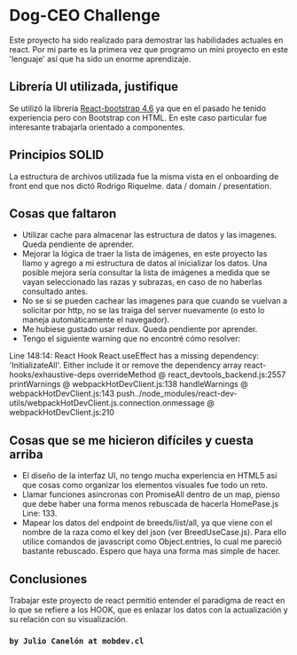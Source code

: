# Dog-CEO Challenge

Este proyecto ha sido realizado para demostrar las habilidades actuales en react. Por mi parte es la primera vez que programo un mini proyecto en este 'lenguaje' así que ha sido un enorme aprendizaje.

## Librería UI utilizada, justifique

Se utilizó la librería [React-bootstrap 4.6](https://react-bootstrap.netlify.app/) ya que en el pasado he tenido experiencia pero con Bootstrap con HTML. En este caso particular fue interesante trabajarla orientado a componentes.

## Principios SOLID

La estructura de archivos utilizada fue la misma vista en el onboarding de front end que nos dictó Rodrigo Riquelme. data / domain / presentation.

## Cosas que faltaron

- Utilizar cache para almacenar las estructura de datos y las imagenes. Queda pendiente de aprender.
- Mejorar la lógica de traer la lista de imágenes, en este proyecto las llamo y agrego a mi estructura de datos al inicializar los datos. Una posible mejora sería consultar la lista de imágenes a medida que se vayan seleccionado las razas y subrazas, en caso de no haberlas consultado antes.
- No se si se pueden cachear las imagenes para que cuando se vuelvan a solicitar por http, no se las traiga del server nuevamente (o esto lo maneja automáticamente el navegador).
- Me hubiese gustado usar redux. Queda pendiente por aprender.
- Tengo el siguiente warning que no encontré cómo resolver:

Line 148:14: React Hook React.useEffect has a missing dependency: 'InitializateAll'. Either include it or remove the dependency array react-hooks/exhaustive-deps
overrideMethod @ react_devtools_backend.js:2557
printWarnings @ webpackHotDevClient.js:138
handleWarnings @ webpackHotDevClient.js:143
push../node_modules/react-dev-utils/webpackHotDevClient.js.connection.onmessage @ webpackHotDevClient.js:210

## Cosas que se me hicieron difíciles y cuesta arriba

- El diseño de la interfaz UI, no tengo mucha experiencia en HTML5 así que cosas como organizar los elementos visuales fue todo un reto.
- Llamar funciones asincronas con PromiseAll dentro de un map, pienso que debe haber una forma menos rebuscada de hacerla HomePase.js Line: 133.
- Mapear los datos del endpoint de breeds/list/all, ya que viene con el nombre de la raza como el key del json (ver BreedUseCase.js). Para ello utilice comandos de javascript como Object.entries, lo cual me pareció bastante rebuscado. Espero que haya una forma mas simple de hacer.

## Conclusiones

Trabajar este proyecto de react permitió entender el paradigma de react en lo que se refiere a los HOOK, que es enlazar los datos con la actualización y su relación con su visualización.

### `by Julio Canelón at mobdev.cl`
